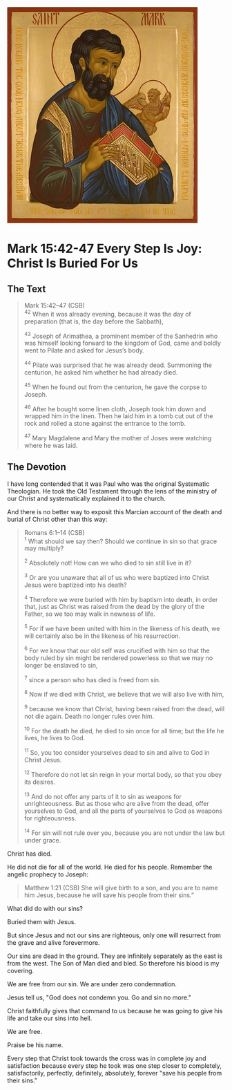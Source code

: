 <img class="intro-right" src="art-mark.jpg">

# Mark 15:42-47 Every Step Is Joy: Christ Is Buried For Us

## The Text

>Mark 15:42–47 (CSB)  
><sup>42</sup> When it was already evening, because it was the day of preparation (that is, the day before the Sabbath), 
>
><sup>43</sup> Joseph of Arimathea, a prominent member of the Sanhedrin who was himself looking forward to the kingdom of God, came and boldly went to Pilate and asked for Jesus’s body. 
>
><sup>44</sup> Pilate was surprised that he was already dead. Summoning the centurion, he asked him whether he had already died. 
>
><sup>45</sup> When he found out from the centurion, he gave the corpse to Joseph. 
>
><sup>46</sup> After he bought some linen cloth, Joseph took him down and wrapped him in the linen. Then he laid him in a tomb cut out of the rock and rolled a stone against the entrance to the tomb. 
>
><sup>47</sup> Mary Magdalene and Mary the mother of Joses were watching where he was laid.

## The Devotion

I have long contended that it was Paul who was the original Systematic Theologian. He took the Old Testament through the lens of the ministry of our Christ and systematically explained it to the church.

And there is no better way to exposit this Marcian account of the death and burial of Christ other than this way:

>Romans 6:1–14 (CSB)  
><sup>1</sup> What should we say then? Should we continue in sin so that grace may multiply? 
>
><sup>2</sup> Absolutely not! How can we who died to sin still live in it? 
>
><sup>3</sup> Or are you unaware that all of us who were baptized into Christ Jesus were baptized into his death? 
>
><sup>4</sup> Therefore we were buried with him by baptism into death, in order that, just as Christ was raised from the dead by the glory of the Father, so we too may walk in newness of life. 
>
><sup>5</sup> For if we have been united with him in the likeness of his death, we will certainly also be in the likeness of his resurrection. 
>
><sup>6</sup> For we know that our old self was crucified with him so that the body ruled by sin might be rendered powerless so that we may no longer be enslaved to sin, 
>
><sup>7</sup> since a person who has died is freed from sin. 
>
><sup>8</sup> Now if we died with Christ, we believe that we will also live with him, 
>
><sup>9</sup> because we know that Christ, having been raised from the dead, will not die again. Death no longer rules over him. 
>
><sup>10</sup> For the death he died, he died to sin once for all time; but the life he lives, he lives to God. 
>
><sup>11</sup> So, you too consider yourselves dead to sin and alive to God in Christ Jesus. 
>
><sup>12</sup> Therefore do not let sin reign in your mortal body, so that you obey its desires. 
>
><sup>13</sup> And do not offer any parts of it to sin as weapons for unrighteousness. But as those who are alive from the dead, offer yourselves to God, and all the parts of yourselves to God as weapons for righteousness. 
>
><sup>14</sup> For sin will not rule over you, because you are not under the law but under grace.

Christ has died.

He did not die for all of the world. He died for his people. Remember the angelic prophecy to Joseph:

>Matthew 1:21 (CSB) She will give birth to a son, and you are to name him Jesus, because he will save his people from their sins.”

What did do with our sins? 

Buried them with Jesus.

But since Jesus and not our sins are righteous, only one will resurrect from the grave and alive forevermore.

Our sins are dead in the ground. They are infinitely separately as the east is from the west. The Son of Man died and bled. So therefore his blood is my covering.

We are free from our sin. We are under zero condemnation.

Jesus tell us, "God does not condemn you. Go and sin no more."

Christ faithfully gives that command to us because he was going to give his life and take our sins into hell.

We are free.

Praise be his name.

Every step that Christ took towards the cross was in complete joy and satisfaction because every step he took was one step closer to completely, satisfactorily, perfectly, definitely, absolutely, forever "save his people from their sins."
